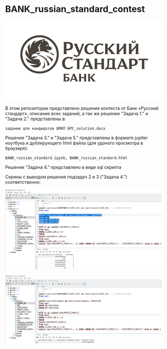 # BANK_russian_standard_contest

<!-- #region -->
<p align="center">
<img  src="pictures/logo.png">
</p>

В этом репозитории представлено решение контеста от Банк «Русский стандарт», описание всех заданий, а так же решение "Задача 1." и "Задача 2." представлены в:
```
задание для кандидатов БМКП БРС_solution.docx
```
Решение "Задача 3." и "Задача 5." представлены в формате jupiter ноутбука и дублирующего html файла (для удоного просмотра в браузере):
```
BANK_russian_standard.ipynb, BANK_russian_standard.html
```

Решение "Задача 4." представлено в виде sql скрипта

Скрины с выводом решения подзадач 2 и 3 ("Задача 4.") соответственно:
<!-- #region -->
<p align="center">
<img  src="pictures/ta2.png">
</p>

<!-- #region -->
<p align="center">
<img  src="pictures/ta3.png">
</p>
